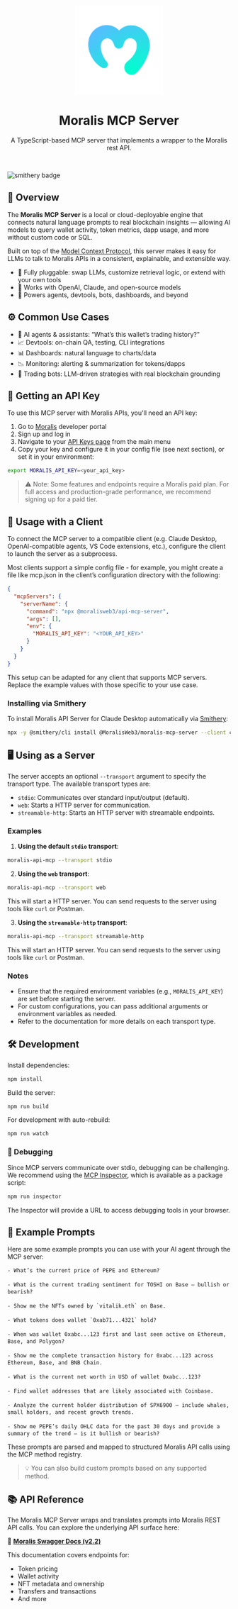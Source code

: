 <div align="center">
  <p>
    <a align="center" href="https://developers.moralis.com/" target="_blank">
      <img src="https://raw.githubusercontent.com/MoralisWeb3/moralis-analytics-js/main/assets/moralis-logo.svg" alt="Moralis Analytics" height=200/>
    </a>
    <h1 align="center">Moralis MCP Server</h1>
  </p>
  <p>
    A TypeScript-based MCP server that implements a wrapper to the Moralis rest API.
  </p>
  <br/>
</div>

![smithery badge](https://smithery.ai/badge/@MoralisWeb3/moralis-mcp-server)

## 🧠 Overview
The **Moralis MCP Server** is a local or cloud-deployable engine that connects natural language prompts to real blockchain insights — allowing AI models to query wallet activity, token metrics, dapp usage, and more without custom code or SQL.

Built on top of the [Model Context Protocol](https://github.com/modelcontextprotocol/spec), this server makes it easy for LLMs to talk to Moralis APIs in a consistent, explainable, and extensible way.

- 🔗 Fully pluggable: swap LLMs, customize retrieval logic, or extend with your own tools
- 🧱 Works with OpenAI, Claude, and open-source models
- 🧠 Powers agents, devtools, bots, dashboards, and beyond

## ⚙️ Common Use Cases

- 🤖 AI agents & assistants: “What’s this wallet’s trading history?”
- 📈 Devtools: on-chain QA, testing, CLI integrations
- 📊 Dashboards: natural language to charts/data
- 📉 Monitoring: alerting & summarization for tokens/dapps
- 🧠 Trading bots: LLM-driven strategies with real blockchain grounding

## 🔐 Getting an API Key

To use this MCP server with Moralis APIs, you'll need an API key:

1. Go to [Moralis](https://admin.moralis.com) developer portal
2. Sign up and log in
3. Navigate to your [API Keys page](https://admin.moralis.com/api-keys) from the main menu
4. Copy your key and configure it in your config file (see next section), or set it in your environment:
```bash
export MORALIS_API_KEY=<your_api_key>
```
> ⚠️ Note: Some features and endpoints require a Moralis paid plan. For full access and production-grade performance, we recommend signing up for a paid tier.

## 🚀 Usage with a Client

To connect the MCP server to a compatible client (e.g. Claude Desktop, OpenAI-compatible agents, VS Code extensions, etc.), configure the client to launch the server as a subprocess.

Most clients support a simple config file - for example, you might create a file like mcp.json in the client’s configuration directory with the following:

```json
{
  "mcpServers": {
    "serverName": {
      "command": "npx @moralisweb3/api-mcp-server",
      "args": [],
      "env": {
        "MORALIS_API_KEY": "<YOUR_API_KEY>"
      }
    }
  }
}
```

This setup can be adapted for any client that supports MCP servers. Replace the example values with those specific to your use case.

### Installing via Smithery

To install Moralis API Server for Claude Desktop automatically via [Smithery](https://smithery.ai/server/@MoralisWeb3/moralis-mcp-server):

```bash
npx -y @smithery/cli install @MoralisWeb3/moralis-mcp-server --client claude
```


## 🖥️ Using as a Server

The server accepts an optional `--transport` argument to specify the transport type. The available transport types are:

- `stdio`: Communicates over standard input/output (default).
- `web`: Starts a HTTP server for communication.
- `streamable-http`: Starts an HTTP server with streamable endpoints.

### Examples

1. **Using the default `stdio` transport**:
  ```bash
  moralis-api-mcp --transport stdio
  ```

2. **Using the `web` transport**:
  ```bash
  moralis-api-mcp --transport web
  ```

  This will start a HTTP server. You can send requests to the server using tools like `curl` or Postman.

3. **Using the `streamable-http` transport**:
  ```bash
  moralis-api-mcp --transport streamable-http
  ```

  This will start an HTTP server. You can send requests to the server using tools like `curl` or Postman.

### Notes
- Ensure that the required environment variables (e.g., `MORALIS_API_KEY`) are set before starting the server.
- For custom configurations, you can pass additional arguments or environment variables as needed.
- Refer to the documentation for more details on each transport type.

## 🛠 Development

Install dependencies:
```bash
npm install
```

Build the server:
```bash
npm run build
```

For development with auto-rebuild:
```bash
npm run watch
```

### 🐞 Debugging

Since MCP servers communicate over stdio, debugging can be challenging. We recommend using the [MCP Inspector](https://github.com/modelcontextprotocol/inspector), which is available as a package script:

```bash
npm run inspector
```

The Inspector will provide a URL to access debugging tools in your browser.


## 💬 Example Prompts

Here are some example prompts you can use with your AI agent through the MCP server:

```
- What’s the current price of PEPE and Ethereum?

- What is the current trading sentiment for TOSHI on Base — bullish or bearish?

- Show me the NFTs owned by `vitalik.eth` on Base.

- What tokens does wallet `0xab71...4321` hold?

- When was wallet 0xabc...123 first and last seen active on Ethereum, Base, and Polygon?

- Show me the complete transaction history for 0xabc...123 across Ethereum, Base, and BNB Chain.

- What is the current net worth in USD of wallet 0xabc...123?

- Find wallet addresses that are likely associated with Coinbase.

- Analyze the current holder distribution of SPX6900 — include whales, small holders, and recent growth trends.

- Show me PEPE’s daily OHLC data for the past 30 days and provide a summary of the trend — is it bullish or bearish?
```

These prompts are parsed and mapped to structured Moralis API calls using the MCP method registry.

> 💡 You can also build custom prompts based on any supported method.


## 📚 API Reference

The Moralis MCP Server wraps and translates prompts into Moralis REST API calls. You can explore the underlying API surface here:

🔗 **[Moralis Swagger Docs (v2.2)](https://deep-index.moralis.io/api-docs-2.2/)**

This documentation covers endpoints for:

- Token pricing
- Wallet activity
- NFT metadata and ownership
- Transfers and transactions
- And more


